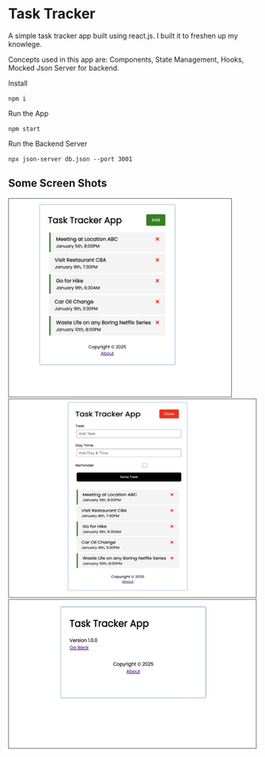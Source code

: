 # Task Tracker

A simple task tracker app built using react.js. I built it to freshen up my knowlege.

Concepts used in this app are: Components, State Management, Hooks, Mocked Json Server for backend.

Install
```
npm i
```

Run the App
```
npm start
```

Run the Backend Server
```
npx json-server db.json --port 3001
```

## Some Screen Shots

<img src="./src/assets/image1.png" height=400, width=450 style="border: 1px solid #555; "  />

<br/>
<img src="./src/assets/image2.png" height=400, width=500  style="border: 1px solid #555; "  />

<br/>
<img src="./src/assets/image3.png" height=300, width=500  style="border: 1px solid #555; "  />
